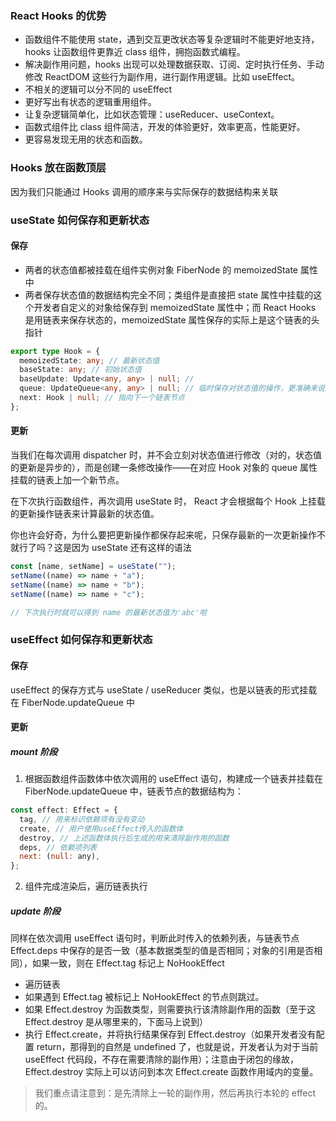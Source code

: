### React Hooks 的优势

- 函数组件不能使用 state，遇到交互更改状态等复杂逻辑时不能更好地支持，hooks 让函数组件更靠近 class 组件，拥抱函数式编程。
- 解决副作⽤问题，hooks 出现可以处理数据获取、订阅、定时执行任务、手动修改 ReactDOM 这些⾏为副作用，进行副作用逻辑。比如 useEffect。
- 不相关的逻辑可以分不同的 useEffect
- 更好写出有状态的逻辑重用组件。
- 让复杂逻辑简单化，比如状态管理：useReducer、useContext。
- 函数式组件比 class 组件简洁，开发的体验更好，效率更⾼，性能更好。
- 更容易发现无用的状态和函数。

### Hooks 放在函数顶层

因为我们只能通过 Hooks 调用的顺序来与实际保存的数据结构来关联

### useState 如何保存和更新状态

#### 保存

- 两者的状态值都被挂载在组件实例对象 FiberNode 的 memoizedState 属性中
- 两者保存状态值的数据结构完全不同；类组件是直接把 state 属性中挂载的这个开发者自定义的对象给保存到 memoizedState 属性中；而 React Hooks 是用链表来保存状态的，memoizedState 属性保存的实际上是这个链表的头指针

```ts
export type Hook = {
  memoizedState: any; // 最新状态值
  baseState: any; // 初始状态值
  baseUpdate: Update<any, any> | null; //
  queue: UpdateQueue<any, any> | null; // 临时保存对状态值的操作，更准确来说是一个链表数据结构中的一个指针
  next: Hook | null; // 指向下一个链表节点
};
```

#### 更新

当我们在每次调用 dispatcher 时，并不会立刻对状态值进行修改（对的，状态值的更新是异步的），而是创建一条修改操作——在对应 Hook 对象的 queue 属性挂载的链表上加一个新节点。

在下次执行函数组件，再次调用 useState 时， React 才会根据每个 Hook 上挂载的更新操作链表来计算最新的状态值。

你也许会好奇，为什么要把更新操作都保存起来呢，只保存最新的一次更新操作不就行了吗？这是因为 useState 还有这样的语法

```js
const [name, setName] = useState("");
setName((name) => name + "a");
setName((name) => name + "b");
setName((name) => name + "c");

// 下次执行时就可以得到 name 的最新状态值为'abc'啦
```

### useEffect 如何保存和更新状态

#### 保存

useEffect 的保存方式与 useState / useReducer 类似，也是以链表的形式挂载在 FiberNode.updateQueue 中

#### 更新

##### mount 阶段

1. 根据函数组件函数体中依次调用的 useEffect 语句，构建成一个链表并挂载在 FiberNode.updateQueue 中，链表节点的数据结构为：

```js
const effect: Effect = {
  tag, // 用来标识依赖项有没有变动
  create, // 用户使用useEffect传入的函数体
  destroy, // 上述函数体执行后生成的用来清除副作用的函数
  deps, // 依赖项列表
  next: (null: any),
};
```

2. 组件完成渲染后，遍历链表执行

##### update 阶段

同样在依次调用 useEffect 语句时，判断此时传入的依赖列表，与链表节点 Effect.deps 中保存的是否一致（基本数据类型的值是否相同；对象的引用是否相同），如果一致，则在 Effect.tag 标记上 NoHookEffect

- 遍历链表
- 如果遇到 Effect.tag 被标记上 NoHookEffect 的节点则跳过。
- 如果 Effect.destroy 为函数类型，则需要执行该清除副作用的函数（至于这 Effect.destroy 是从哪里来的，下面马上说到）
- 执行 Effect.create，并将执行结果保存到 Effect.destroy（如果开发者没有配置 return，那得到的自然是 undefined 了，也就是说，开发者认为对于当前 useEffect 代码段，不存在需要清除的副作用）；注意由于闭包的缘故，Effect.destroy 实际上可以访问到本次 Effect.create 函数作用域内的变量。

> 我们重点请注意到：是先清除上一轮的副作用，然后再执行本轮的 effect 的。
